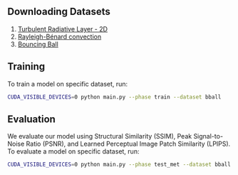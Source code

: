 
## Downloading Datasets

1. [Turbulent Radiative Layer - 2D](https://polymathic-ai.org/the_well/datasets/turbulent_radiative_layer_2D/)
2. [Rayleigh-Bénard convection](https://polymathic-ai.org/the_well/datasets/rayleigh_benard/)
3. [Bouncing Ball](https://drive.google.com/drive/folders/1bPM1ld3KEk_3hZK64MzJuNHGWWz8X5PP)


## Training

To train a model on specific dataset, run:

```bash
CUDA_VISIBLE_DEVICES=0 python main.py --phase train --dataset bball
```


## Evaluation

We evaluate our model using Structural Similarity (SSIM), Peak Signal-to-Noise Ratio (PSNR), and Learned Perceptual Image Patch Similarity (LPIPS). To evaluate a model on specific dataset, run:

```bash
CUDA_VISIBLE_DEVICES=0 python main.py --phase test_met --dataset bball --test_dir CHECKPOINT_DIR
```




